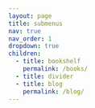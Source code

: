 ```yaml
---
layout: page
title: submenus
nav: true
nav_order: 1
dropdown: true
children:
  - title: bookshelf
    permalink: /books/
  - title: divider
  - title: blog
    permalink: /blog/
---
```

